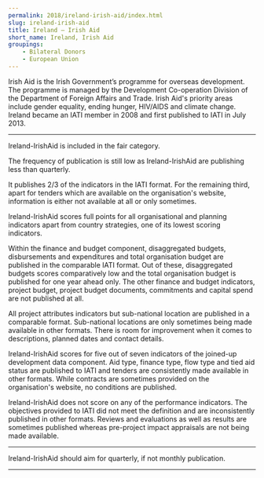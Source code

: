 ```yaml
---
permalink: 2018/ireland-irish-aid/index.html
slug: ireland-irish-aid
title: Ireland – Irish Aid
short_name: Ireland, Irish Aid
groupings:
    - Bilateral Donors
    - European Union
---
```


Irish Aid is the Irish Government’s programme for overseas development. The programme is managed by the Development Co-operation Division of the Department of Foreign Affairs and Trade. Irish Aid's priority areas include gender equality, ending hunger, HIV/AIDS and climate change. Ireland became an IATI member in 2008 and first published to IATI in July 2013.

---

Ireland-IrishAid is included in the fair category. 

The frequency of publication is still low as Ireland-IrishAid are publishing less than quarterly. 

It publishes 2/3 of the indicators in the IATI format. For the remaining third, apart for tenders which are available on the organisation's website, information is either not available at all or only sometimes.

Ireland-IrishAid scores full points for all organisational and planning indicators apart from country strategies, one of its lowest scoring indicators.

Within the finance and budget component, disaggregated budgets, disbursements and expenditures and total organisation budget are published in the comparable IATI format. Out of these, disaggregated budgets scores comparatively low and the total organisation budget is published for one year ahead only. The other finance and budget indicators, project budget, project budget documents, commitments and capital spend are not published at all. 

All project attributes indicators but sub-national location are published in a comparable format. Sub-national locations are only sometimes being made available in other formats. There is room for improvement when it comes to descriptions, planned dates and contact details. 

Ireland-IrishAid scores for five out of seven indicators of the joined-up development data component. Aid type, finance type, flow type and tied aid status are published to IATI and tenders are consistently made available in other formats. While contracts are sometimes provided on the organisation's website, no conditions are published. 

Ireland-IrishAid does not score on any of the performance indicators. The objectives provided to IATI did not meet the definition and are inconsistently published in other formats. Reviews and evaluations as well as results are sometimes published whereas pre-project impact appraisals are not being made available. 


---

Ireland-IrishAid should aim for quarterly, if not monthly publication.

---
